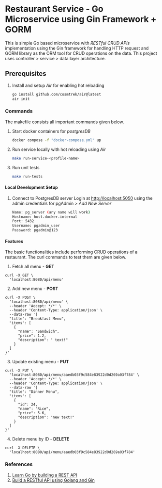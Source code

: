 # Restaurant Service - Go Microservice using Gin Framework + GORM  

This is simple Go based microservice with *RESTful CRUD APIs* implementation using the Gin framework for handling HTTP request and GORM library as the ORM tool for CRUD operations on the data. This project uses controller > service > data layer architecture.

## Prerequisites  

1. Install and setup *Air* for enabling hot reloading

    ```bash
    go install github.com/cosmtrek/air@latest
    air init
    ```

### Commands

The makefile consists all important commands given below.

1. Start docker containers for *postgresDB*

   ```bash
   docker compose -f "docker-compose.yml" up
   ```

2. Run service locally with hot reloading using *Air*

    ```bash
    make run-service-<profile-name>
    ```

3. Run unit tests

    ```bash
    make run-tests
    ```

#### Local Development Setup

1. Connect to PostgresDB server
    Login at [http://localhost:5050](http://localhost:5050/) using the admin credentials for pgAdmin > *Add New Server*

    ```bash
    Name: pg_server (any name will work)
    Hostname: host.docker.internal
    Port: 5432
    Username: pgadmin_user
    Password: pgadmin@123
    ```

#### Features

The basic functionalities include performing CRUD operations of a restaurant. The curl commands to test them are given below.

1. Fetch all menu - **GET**

```curl
curl -X GET \
  'localhost:8080/api/menu'
```

2. Add new menu - **POST**
  
```curl
curl -X POST \
  'localhost:8080/api/menu' \
  --header 'Accept: */*' \
  --header 'Content-Type: application/json' \
  --data-raw '{
  "title": "Breakfast Menu",
  "items": [
    {
      "name": "Sandwich",
      "price": 1.2,
      "description": " text!"
    }
  ]
}'
```

3. Update existing menu - **PUT**

```curl
curl -X PUT \
  'localhost:8080/api/menu/aaedb03f9c584e83922d0d269a03f784' \
  --header 'Accept: */*' \
  --header 'Content-Type: application/json' \
  --data-raw '{
  "title": "Dinner Menu",
  "items": [
    {
      "id": 24,
      "name": "Rice",
      "price": 5.6,
      "description": "new text!"
    }
  ]
}'
```

4. Delete menu by ID - **DELETE**  

```curl
curl -X DELETE \
  'localhost:8080/api/menu/aaedb03f9c584e83922d0d269a03f784'
```

### References

1. [Learn Go by building a REST API](https://learninggolang.com/)
2. [Build a RESTful API using Golang and Gin](https://www.twilio.com/blog/build-restful-api-using-golang-and-gin)
